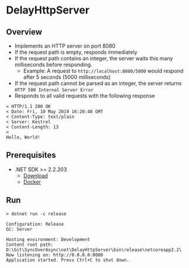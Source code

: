 # DelayHttpServer

## Overview
* Implements an HTTP server on port 8080
* If the request path is empty, responds immediately
* If the request path contains an integer, the server waits this many milliseconds before responding.
  * Example: A request to `http://localhost:8080/5000` would respond after 5 seconds (5000 milliseconds)
* If the request path cannot be parsed as an integer, the server returns `HTTP 500 Internal Server Error`
* Responds to all valid requests with the following response
```
< HTTP/1.1 200 OK
< Date: Fri, 10 May 2019 16:20:48 GMT
< Content-Type: text/plain
< Server: Kestrel
< Content-Length: 13
<
Hello, World!
```

## Prerequisites
* .NET SDK >= 2.2.203
  * [Download](https://dotnet.microsoft.com/download/dotnet-core/2.2)
  * [Docker](https://hub.docker.com/_/microsoft-dotnet-core-sdk/)

## Run
```
> dotnet run -c release

Configuration: Release
GC: Server

Hosting environment: Development
Content root path: D:\Git\SyncOverAsync\net\DelayHttpServer\bin\release\netcoreapp2.2\
Now listening on: http://0.0.0.0:8080
Application started. Press Ctrl+C to shut down.
```